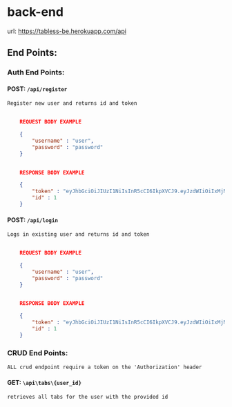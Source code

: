 # back-end

url: https://tabless-be.herokuapp.com/api

## End Points:

### Auth End Points:

#### POST:  `/api/register` 

    Register new user and returns id and token


```json
    
    REQUEST BODY EXAMPLE

    {
        "username" : "user",
        "password" : "password"
    }
```

```json
    
    RESPONSE BODY EXAMPLE

    {
        "token" : "eyJhbGciOiJIUzI1NiIsInR5cCI6IkpXVCJ9.eyJzdWIiOiIxMjM0NTY3ODkwIiwibmFtZSI6Ik1hdHQiLCJpYXQiOjE1MTYyMzkwMjJ9.ZH_EwE6kEBVFqZBQVhTg6DNDa8iJ9jhZx-QqU_5F9iQ",
        "id" : 1
    }
```

#### POST:  `/api/login` 

    Logs in existing user and returns id and token


```json
    
    REQUEST BODY EXAMPLE

    {
        "username" : "user",
        "password" : "password"
    }
```

```json
    
    RESPONSE BODY EXAMPLE

    {
        "token" : "eyJhbGciOiJIUzI1NiIsInR5cCI6IkpXVCJ9.eyJzdWIiOiIxMjM0NTY3ODkwIiwibmFtZSI6Ik1hdHQiLCJpYXQiOjE1MTYyMzkwMjJ9.ZH_EwE6kEBVFqZBQVhTg6DNDa8iJ9jhZx-QqU_5F9iQ",
        "id" : 1
    }
```

### CRUD End Points:

    ALL crud endpoint require a token on the 'Authorization' header

#### GET: `\api\tabs\{user_id}`

    retrieves all tabs for the user with the provided id
